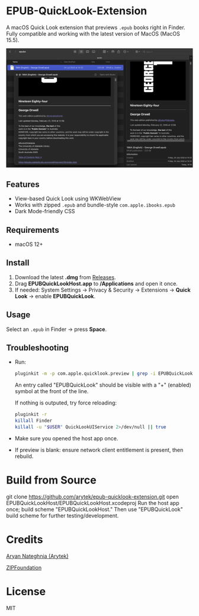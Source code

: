# EPUB-QuickLook-Extension

A macOS Quick Look extension that previews `.epub` books right in Finder. Fully compatible and working with the latest version of MacOS (MacOS 15.5).

![screenshot](docs/screenshot.png)

## Features
- View-based Quick Look using WKWebView
- Works with zipped `.epub` and bundle-style `com.apple.ibooks.epub`
- Dark Mode-friendly CSS

## Requirements
- macOS 12+

## Install
1. Download the latest **.dmg** from [Releases](../../releases).
2. Drag **EPUBQuickLookHost.app** to **/Applications** and open it once.
3. If needed: System Settings → Privacy & Security → Extensions → **Quick Look** → enable **EPUBQuickLook**.

## Usage
Select an `.epub` in Finder → press **Space**.

## Troubleshooting
- Run:
  ```bash
  pluginkit -m -p com.apple.quicklook.preview | grep -i EPUBQuickLook
  ```
  An entry called "EPUBQuickLook" should be visible with a "+" (enabled) symbol at the front of the line.
  
  If nothing is outputed, try force reloading:
  ```bash
  pluginkit -r
  killall Finder
  killall -u "$USER" QuickLookUIService 2>/dev/null || true
  ```
- Make sure you opened the host app once.
- If preview is blank: ensure network client entitlement is present, then rebuild.

# Build from Source
git clone https://github.com/arytek/epub-quicklook-extension.git
open EPUBQuickLookHost/EPUBQuickLookHost.xcodeproj
Run the host app once; build scheme "EPUBQuickLookHost." Then use "EPUBQuickLook" build scheme for further testing/development.

# Credits
[Aryan Nateghnia (Arytek)](https://github.com/arytek)

[ZIPFoundation](https://github.com/weichsel/ZIPFoundation)

# License
MIT

